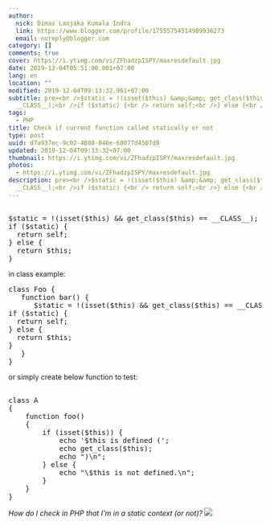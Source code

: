 ```yaml
---
author:
  nick: Dimas Lanjaka Kumala Indra
  link: https://www.blogger.com/profile/17555754514989936273
  email: noreply@blogger.com
category: []
comments: true
cover: https://i.ytimg.com/vi/ZFhadzpISPY/maxresdefault.jpg
date: 2019-12-04T05:51:00.001+07:00
lang: en
location: ""
modified: 2019-12-04T09:13:32.961+07:00
subtitle: pre><br />$static = !(isset($this) &amp;&amp; get_class($this) ==
  __CLASS__);<br />if ($static) {<br /> return self;<br />} else {<br />
tags:
  - PHP
title: Check if current function called statically or not
type: post
uuid: d7a937ec-9c02-4888-846e-68077d4507d8
updated: 2019-12-04T09:13:32+07:00
thumbnail: https://i.ytimg.com/vi/ZFhadzpISPY/maxresdefault.jpg
photos:
  - https://i.ytimg.com/vi/ZFhadzpISPY/maxresdefault.jpg
description: pre><br />$static = !(isset($this) &amp;&amp; get_class($this) ==
  __CLASS__);<br />if ($static) {<br /> return self;<br />} else {<br />
---
```


<pre><br>$static = !(isset($this) &amp;&amp; get_class($this) == __CLASS__);<br>if ($static) {<br>  return self;<br>} else {<br>  return $this;<br>}<br></pre> in class example: <pre>class Foo {<br>   function bar() {<br>      $static = !(isset($this) &amp;&amp; get_class($this) == __CLASS__);<br>if ($static) {<br>  return self;<br>} else {<br>  return $this;<br>}<br>   }<br>}</pre> or simply create below function to test: <pre><br>class A<br>{<br>    function foo()<br>    {<br>        if (isset($this)) {<br>            echo '$this is defined (';<br>            echo get_class($this);<br>            echo ")\n";<br>        } else {<br>            echo "\$this is not defined.\n";<br>        }<br>    }<br>}<br></pre> <i>How do I check in PHP that I'm in a static context (or not)?</i> <a href="https://i.ytimg.com/vi/ZFhadzpISPY/maxresdefault.jpg" imageanchor="1" rel="noopener noreferer nofollow"><img border="0" src="https://i.ytimg.com/vi/ZFhadzpISPY/maxresdefault.jpg" data-original-width="800" data-original-height="450"></a>